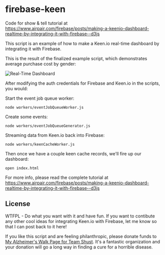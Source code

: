# firebase-keen

Code for show & tell tutorial at https://www.airpair.com/firebase/posts/making-a-keenio-dashboard-realtime-by-integrating-it-with-firebase--d3js

This script is an example of how to make a Keen.io real-time dashboard by integrating it with Firebase. 

This is the result of the finalized example script, which demonstrates average purchase cost by gender:

![Real-Time Dashboard](https://raw.githubusercontent.com/markoshust/firebase-keen/master/images/dashboard.gif)

After modifying the auth credentials for Firebase and Keen.io in the scripts, you would:

Start the event job queue worker:

    node workers/eventJobQueueWorker.js

Create some events:

    node workers/eventJobQueueGenerator.js

Streaming data from Keen.io back into Firebase:

    node workers/keenCacheWorker.js

Then once we have a couple keen cache records, we'll fire up our dashboard:

    open index.html

For more info, please read the complete tutorial at https://www.airpair.com/firebase/posts/making-a-keenio-dashboard-realtime-by-integrating-it-with-firebase--d3js


## License

WTFPL - Do what you want with it and have fun. If you want to contibute any other cool ideas for integrating Keen.io with Firebase, let me know so that I can post back to it here!

If you like this script and are feeling philanthropic, please donate funds to [My Alzheimer's Walk Page for Team Shust](http://shust.com). It's a fantastic organization and your donation will go a long way in finding a cure for a horrible disease.
